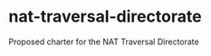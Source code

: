 nat-traversal-directorate
=========================

Proposed charter for the NAT Traversal Directorate
